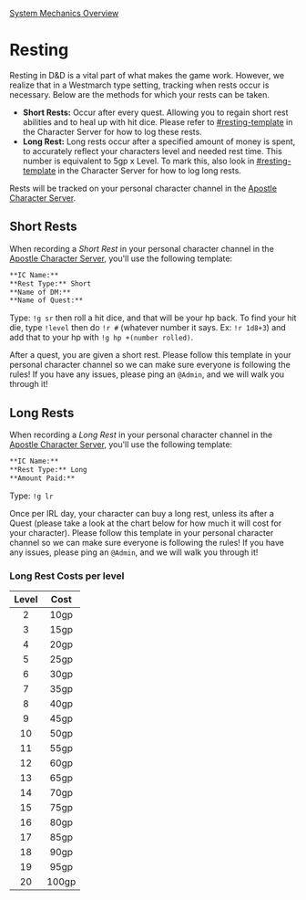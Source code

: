 [System Mechanics Overview](15.01%20System%20Mechanics%20Overview.md)

# Resting
Resting in D&D is a vital part of what makes the game work. However, we realize that in a Westmarch type setting, tracking when rests occur is necessary. Below are the methods for which your rests can be taken.
- **Short Rests:** Occur after every quest. Allowing you to regain short rest abilities and to heal up with hit dice. Please refer to [#resting-template](https://discord.com/channels/1003110420741107792/1043939832356929676) in the Character Server for how to log these rests.
- **Long Rest:** Long rests occur after a specified amount of money is spent, to accurately reflect your characters level and needed rest time. This number is equivalent to 5gp x Level. To mark this, also look in [#resting-template](https://discord.com/channels/1003110420741107792/1043939832356929676) in the Character Server for how to log long rests. 

Rests will be tracked on your personal character channel in the [Apostle Character Server](https://discord.com/channels/1003110420741107792/1003110421437354076).

## Short Rests
When recording a *Short Rest* in your personal character channel in the [Apostle Character Server](https://discord.com/channels/1003110420741107792/1003110421437354076), you'll use the following template:
```md
**IC Name:**
**Rest Type:** Short
**Name of DM:**
**Name of Quest:**
```

Type: `!g sr` then roll a hit dice, and that will be your hp back. To find your hit die, type `!level` then do `!r #` (whatever number it says. Ex: `!r 1d8+3`) and add that to your hp with `!g hp +(number rolled)`.

After a quest, you are given a short rest.  Please follow this template in your personal character channel so we can make sure everyone is following the rules! If you have any issues, please ping an `@Admin`, and we will walk you through it!

## Long Rests
When recording a *Long Rest* in your personal character channel in the [Apostle Character Server](https://discord.com/channels/1003110420741107792/1003110421437354076), you'll use the following template:
```md
**IC Name:**
**Rest Type:** Long
**Amount Paid:**
```

Type: `!g lr`

Once per IRL day, your character can buy a long rest, unless its after a Quest (please take a look at the chart below for how much it will cost for your character). Please follow this template in your personal character channel so we can make sure everyone is following the rules! If you have any issues, please ping an `@Admin`, and we will walk you through it!

### Long Rest Costs per level
Level | Cost 
:--: | :--:
2 | 10gp
3 | 15gp
4 | 20gp
5 | 25gp
6 | 30gp
7 | 35gp
8 | 40gp
9 | 45gp
10 | 50gp
11 | 55gp
12 | 60gp
13 | 65gp
14 | 70gp
15 | 75gp
16 | 80gp
17 | 85gp
18 | 90gp
19 | 95gp
20 | 100gp
